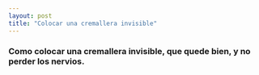 ```yaml
---
layout: post
title: "Colocar una cremallera invisible"
---
```


### Como colocar una cremallera invisible, que quede bien, y no perder los nervios.